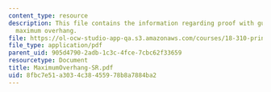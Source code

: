 ```yaml
---
content_type: resource
description: This file contains the information regarding proof with guiding text
  maximum overhang.
file: https://ol-ocw-studio-app-qa.s3.amazonaws.com/courses/18-310-principles-of-discrete-applied-mathematics-fall-2013/8fbc7e51a3034c38455978b8a7884ba2_MIT18_310F13_Max_Overhang.pdf
file_type: application/pdf
parent_uid: 905d4790-2adb-1c3c-4fce-7cbc62f33659
resourcetype: Document
title: MaximumOverhang-SR.pdf
uid: 8fbc7e51-a303-4c38-4559-78b8a7884ba2
---
```

